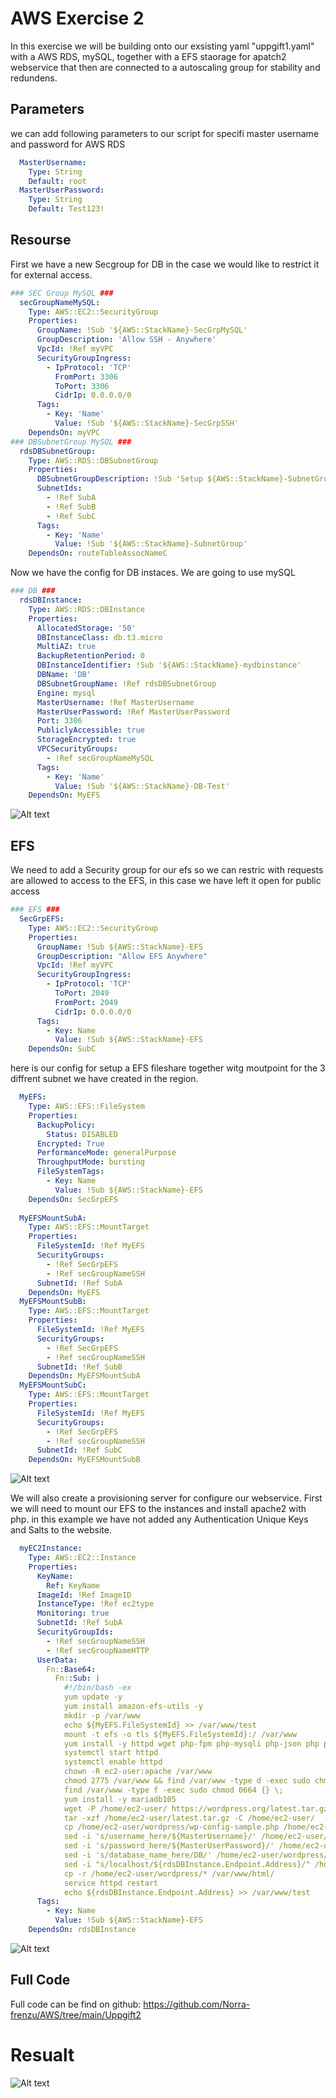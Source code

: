 # AWS Exercise 2
In this exercise we will be building onto our exsisting yaml "uppgift1.yaml" with a AWS RDS, mySQL, together with a EFS staorage for apatch2 webservice that then are connected to a autoscaling group for stability and redundens.

## Parameters
we can add following parameters to our script for specifi master username and password for AWS RDS
```yaml
  MasterUsername:
    Type: String
    Default: root
  MasterUserPassword:
    Type: String
    Default: Test123!

```

## Resourse
First we have a new Secgroup for DB in the case we would like to restrict it for external access.
```yaml
### SEC Group MySQL ###
  secGroupNameMySQL:
    Type: AWS::EC2::SecurityGroup
    Properties:
      GroupName: !Sub '${AWS::StackName}-SecGrpMySQL'
      GroupDescription: 'Allow SSH - Anywhere'
      VpcId: !Ref myVPC
      SecurityGroupIngress:
        - IpProtocol: 'TCP'
          FromPort: 3306
          ToPort: 3306
          CidrIp: 0.0.0.0/0
      Tags:
        - Key: 'Name'
          Value: !Sub '${AWS::StackName}-SecGrpSSH'
    DependsOn: myVPC
### DBSubnetGroup MySQL ###
  rdsDBSubnetGroup:
    Type: AWS::RDS::DBSubnetGroup
    Properties:
      DBSubnetGroupDescription: !Sub 'Setup ${AWS::StackName}-SubnetGroup'
      SubnetIds:
        - !Ref SubA
        - !Ref SubB
        - !Ref SubC
      Tags:
        - Key: 'Name'
          Value: !Sub '${AWS::StackName}-SubnetGroup'
    DependsOn: routeTableAssocNameC
```
Now we have the config for DB instaces. 
We are going to use mySQL 
```yaml
### DB ###
  rdsDBInstance:
    Type: AWS::RDS::DBInstance
    Properties:
      AllocatedStorage: '50'
      DBInstanceClass: db.t3.micro
      MultiAZ: true
      BackupRetentionPeriod: 0
      DBInstanceIdentifier: !Sub '${AWS::StackName}-mydbinstance'
      DBName: 'DB'
      DBSubnetGroupName: !Ref rdsDBSubnetGroup
      Engine: mysql
      MasterUsername: !Ref MasterUsername
      MasterUserPassword: !Ref MasterUserPassword
      Port: 3306 
      PubliclyAccessible: true
      StorageEncrypted: true
      VPCSecurityGroups:
        - !Ref secGroupNameMySQL
      Tags:
        - Key: 'Name'
          Value: !Sub '${AWS::StackName}-DB-Test'
    DependsOn: MyEFS
```
![Alt text](image-2.png)

## EFS
We need to add a Security group for our efs so we can restric with requests are allowed to access to the EFS, in this case we have left it open for public access
```yaml
### EFS ###
  SecGrpEFS:
    Type: AWS::EC2::SecurityGroup
    Properties:
      GroupName: !Sub ${AWS::StackName}-EFS
      GroupDescription: "Allow EFS Anywhere"
      VpcId: !Ref myVPC
      SecurityGroupIngress:
        - IpProtocol: 'TCP'
          ToPort: 2049
          FromPort: 2049
          CidrIp: 0.0.0.0/0
      Tags:
        - Key: Name
          Value: !Sub ${AWS::StackName}-EFS
    DependsOn: SubC
```
here is our config for setup a EFS fileshare together witg moutpoint for the 3 diffrent subnet we have created in the region.
```yaml
  MyEFS:
    Type: AWS::EFS::FileSystem
    Properties:
      BackupPolicy: 
        Status: DISABLED
      Encrypted: True
      PerformanceMode: generalPurpose
      ThroughputMode: bursting
      FileSystemTags:
        - Key: Name
          Value: !Sub ${AWS::StackName}-EFS
    DependsOn: SecGrpEFS
  
  MyEFSMountSubA:
    Type: AWS::EFS::MountTarget
    Properties:
      FileSystemId: !Ref MyEFS
      SecurityGroups: 
        - !Ref SecGrpEFS
        - !Ref secGroupNameSSH
      SubnetId: !Ref SubA
    DependsOn: MyEFS
  MyEFSMountSubB:
    Type: AWS::EFS::MountTarget
    Properties:
      FileSystemId: !Ref MyEFS
      SecurityGroups: 
        - !Ref SecGrpEFS
        - !Ref secGroupNameSSH
      SubnetId: !Ref SubB
    DependsOn: MyEFSMountSubA
  MyEFSMountSubC:
    Type: AWS::EFS::MountTarget
    Properties:
      FileSystemId: !Ref MyEFS
      SecurityGroups: 
        - !Ref SecGrpEFS
        - !Ref secGroupNameSSH
      SubnetId: !Ref SubC
    DependsOn: MyEFSMountSubB
```
![Alt text](image.png)

We will also create a provisioning server for configure our webservice.
First we will need to mount our EFS to the instances and install apache2 with php.
in this example we have not added any Authentication Unique Keys and Salts to the website.
```yaml
  myEC2Instance:
    Type: AWS::EC2::Instance
    Properties:
      KeyName: 
        Ref: KeyName
      ImageId: !Ref ImageID
      InstanceType: !Ref ec2type
      Monitoring: true
      SubnetId: !Ref SubA
      SecurityGroupIds:
        - !Ref secGroupNameSSH
        - !Ref secGroupNameHTTP 
      UserData: 
        Fn::Base64: 
          Fn::Sub: |
            #!/bin/bash -ex
            yum update -y
            yum install amazon-efs-utils -y
            mkdir -p /var/www
            echo ${MyEFS.FileSystemId} >> /var/www/test
            mount -t efs -o tls ${MyEFS.FileSystemId}:/ /var/www
            yum install -y httpd wget php-fpm php-mysqli php-json php php-devel
            systemctl start httpd
            systemctl enable httpd
            chown -R ec2-user:apache /var/www
            chmod 2775 /var/www && find /var/www -type d -exec sudo chmod 2775 {} \;
            find /var/www -type f -exec sudo chmod 0664 {} \;
            yum install -y mariadb105
            wget -P /home/ec2-user/ https://wordpress.org/latest.tar.gz
            tar -xzf /home/ec2-user/latest.tar.gz -C /home/ec2-user/
            cp /home/ec2-user/wordpress/wp-config-sample.php /home/ec2-user/wordpress/wp-config.php
            sed -i 's/username_here/${MasterUsername}/' /home/ec2-user/wordpress/wp-config.php
            sed -i 's/password_here/${MasterUserPassword}/' /home/ec2-user/wordpress/wp-config.php
            sed -i 's/database_name_here/DB/' /home/ec2-user/wordpress/wp-config.php
            sed -i "s/localhost/${rdsDBInstance.Endpoint.Address}/" /home/ec2-user/wordpress/wp-config.php
            cp -r /home/ec2-user/wordpress/* /var/www/html/
            service httpd restart
            echo ${rdsDBInstance.Endpoint.Address} >> /var/www/test
      Tags:
        - Key: Name
          Value: !Sub ${AWS::StackName}-EFS
    DependsOn: rdsDBInstance
```
![Alt text](image-1.png)

## Full Code
Full code can be find on github: https://github.com/Norra-frenzu/AWS/tree/main/Uppgift2
# Resualt
![Alt text](image-3.png)